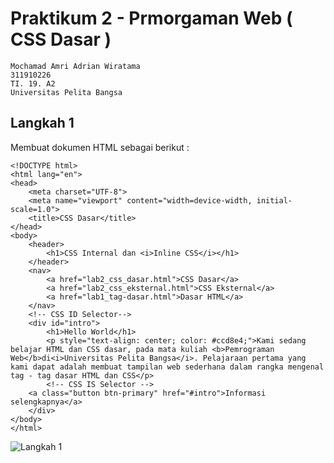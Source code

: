 # Praktikum 2 - Prmorgaman Web ( CSS Dasar )
```
Mochamad Amri Adrian Wiratama
311910226
TI. 19. A2
Universitas Pelita Bangsa
```
## Langkah 1
Membuat dokumen HTML sebagai berikut :
```
<!DOCTYPE html>
<html lang="en">
<head>
    <meta charset="UTF-8">
    <meta name="viewport" content="width=device-width, initial-scale=1.0">
    <title>CSS Dasar</title>
</head>
<body>
    <header>
        <h1>CSS Internal dan <i>Inline CSS</i></h1>
    </header>
    <nav>
        <a href="lab2_css_dasar.html">CSS Dasar</a>
        <a href="lab2_css_eksternal.html">CSS Eksternal</a>
        <a href="lab1_tag-dasar.html">Dasar HTML</a>
    </nav>
    <!-- CSS ID Selector-->
    <div id="intro">
        <h1>Hello World</h1>
        <p style="text-align: center; color: #ccd8e4;">Kami sedang belajar HTML dan CSS dasar, pada mata kuliah <b>Pemrograman Web</b>di<i>Universitas Pelita Bangsa</i>. Pelajaraan pertama yang kami dapat adalah membuat tampilan web sederhana dalam rangka mengenal tag - tag dasar HTML dan CSS</p>
        <!-- CSS IS Selector -->
    <a class="button btn-primary" href="#intro">Informasi selengkapnya</a>
    </div>
</body>
</html>
```
![Langkah 1](https://user-images.githubusercontent.com/56380838/113966696-c7692480-9859-11eb-8ec0-ce9b5e84bd4f.png)

